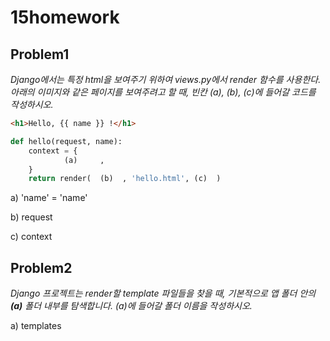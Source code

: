 # 15homework

## Problem1

*Django에서는 특정 html을 보여주기 위하여 views.py에서 render 함수를 사용한다. 아래의 이미지와 같은 페이지를 보여주려고 할 때, 빈칸 (a), (b), (c)에 들어갈 코드를 작성하시오.*

```html
<h1>Hello, {{ name }} !</h1>
```

```python
def hello(request, name):
    context = {
            (a)     ,
    }
    return render(  (b)  , 'hello.html', (c)  )
```

a) 'name' = 'name'

b) request

c) context

## Problem2

*Django 프로젝트는 render할 template 파일들을 찾을 때, 기본적으로 앱 폴더 안의 ____(a)____ 폴더 내부를 탐색합니다. (a)에 들어갈 폴더 이름을 작성하시오.*

a) templates

